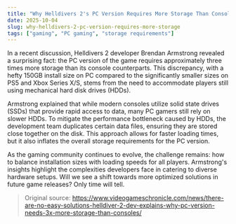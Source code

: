 ```yaml
---
title: "Why Helldivers 2's PC Version Requires More Storage Than Consoles"
date: 2025-10-04
slug: why-helldivers-2-pc-version-requires-more-storage
tags: ["gaming", "PC gaming", "storage requirements"]
---
```


In a recent discussion, Helldivers 2 developer Brendan Armstrong revealed a surprising fact: the PC version of the game requires approximately three times more storage than its console counterparts. This discrepancy, with a hefty 150GB install size on PC compared to the significantly smaller sizes on PS5 and Xbox Series X/S, stems from the need to accommodate players still using mechanical hard disk drives (HDDs).

Armstrong explained that while modern consoles utilize solid state drives (SSDs) that provide rapid access to data, many PC gamers still rely on slower HDDs. To mitigate the performance bottleneck caused by HDDs, the development team duplicates certain data files, ensuring they are stored close together on the disk. This approach allows for faster loading times, but it also inflates the overall storage requirements for the PC version.

As the gaming community continues to evolve, the challenge remains: how to balance installation sizes with loading speeds for all players. Armstrong's insights highlight the complexities developers face in catering to diverse hardware setups. Will we see a shift towards more optimized solutions in future game releases? Only time will tell.
> Original source: https://www.videogameschronicle.com/news/there-are-no-easy-solutions-helldiver-2-dev-explains-why-pc-version-needs-3x-more-storage-than-consoles/